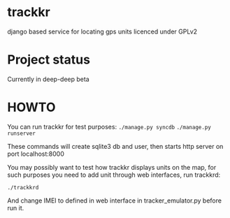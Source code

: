 trackkr
=======

django based service for locating gps units licenced under GPLv2


Project status
=======

Currently in deep-deep beta


HOWTO
=======

You can run trackkr for test purposes:
``./manage.py syncdb``
``./manage.py runserver``

These commands will create sqlite3 db and user, then starts http server on port localhost:8000

You may possibly want to test how trackkr displays units on the map, for such purposes you need to add unit through web interfaces, run trackkrd:

``./trackkrd``

And change IMEI to defined in web interface in tracker_emulator.py before run it.
